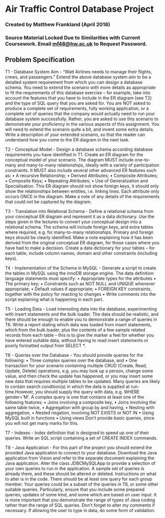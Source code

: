 # Air Traffic Control Database Project

### Created by Matthew Frankland (April 2018)
### Source Material Locked Due to Similarities with Current Coursework. Email mf48@hw.ac.uk to Request Password.

## Problem Specification

T1 - Database System Aim - “Watt Airlines needs to manage their flights, crews, and passengers.”
Extend the above database system aim to be a detailed system requirement from which you can design a database schema. You need to extend the scenario with more details as appropriate to fit the requirements of this database exercise – for example, take into account the features that you have to include in the ER diagram (see T2) and the type of SQL query that you are asked for. You are NOT asked to produce a complete set of requirements, fully working application, or a complete set of queries that the company would actually need to run your database system successfully. Rather, you are asked to use this scenario to demonstrate your proficiency in the various aspects of this assignment. You will need to extend the scenario quite a bit, and invent some extra details. Write a description of your extended scenario, so that the reader can understand how you come to the ER diagram in the next task. 

T2 - Conceptual Model - Design a database schema according database requirements you have identified in T1. 
Create an ER diagram for the conceptual model of your scenario. The diagram MUST include one-to-many and many-to-many relationships, ideally with a variety of participation constraints. It MUST also include several other advanced ER features such as: 
    • A recursive Relationship; 
    • Derived Attributes; 
    • Composite Attributes; 
    • Composite Keys; 
    • Repeating Attributes; 
    • Use of Generalization and Specialisation. 
This ER diagram should not show foreign keys, it should only show the relationships between entities, i.e. linking lines.  Each attribute only occurs ONCE in the diagram. Make a note of any details of the requirements that could not be captured by the diagram.

T3 - Translation into Relational Schema - Define a relational schema from your conceptual ER diagram and represent it as a data dictionary.
Use the steps given in the lectures to convert your conceptual design into a relational schema. The schema will include foreign keys, and extra tables where required, e.g. for many-to-many relationships. Primary and foreign keys should be clearly identified. Make a note explaining how it has been derived from the original conceptual ER diagram, for those cases where you have had to make a decision. Create a data dictionary for your tables – for each table, include column names, domain and other constraints (including keys).

T4 - Implementation of the Schema in MySQL - Generate a script to create the tables in MySQL using the innoDB storage engine. 
The data definition language statements must specify:
    • Appropriate types for the attributes
    • The primary key;
    • Constraints such as NOT NULL and UNIQUE whenever appropriate;
    • Default values if appropriate;
    • FOREIGN KEY constraints, together with the policy for reacting to changes
    • Write comments into the script explaining what is happening in each part.

T5 - Loading Data - Load interesting data into the database, experimenting with insert statements and the bulk loader.
The data should be realistic, and there should be enough to enable you to demonstrate a range of queries in T6. Write a report stating which data was loaded from insert statements, which from the bulk loader, plus the contents of a few sample related records from each table – this is to give the marker a feel for whether you have entered suitable data, without having to read insert statements or poorly formatted output from SELECT *.

T6 - Queries over the Database - You should provide queries for the following:
    • Three complex queries over the database, and
    • One transaction for your scenario containing multiple CRUD (Create, Read, Update, Delete) operations, e.g. you may look up a person, change some value, and then check the update has happened, or you may insert some new data that requires multiple tables to be updated.
Many queries are likely to contain search condition(s) in which the data is supplied at run-time.However, you should supply the query with data, e.g. WHERE gender='M'. A complex query is one that contains at least one of the following features:
    • Joins involving a composite key,
    • Joins involving the same table twice,
    • Aggregation with group by and having,
    • Nesting with aggregation,
    • Nested negation, involving NOT EXISTS or NOT IN
    • Using MySQL built in functions
    • Using views 
Don’t provide basic queries, since you will not get many marks for this.

T7 - Indexes - Index definition that is designed to speed up one of their queries. Write an SQL script containing a set of CREATE INDEX commands.

T8 - Java Application - For this part of the project you should extend the provided Java application to connect to your 
database. 
Download the Java application from Vision and refer to the separate document explaining the Java application. Alter the class JDBCMySQLApp to provide a selection of your own queries to run in the application. A sample set of queries is already there, and these should be altered or deleted. Instructions on what to  alter is in the code. There should be at least one query for each group member. Your queries could be a subset of the queries in T6, or some other suitable queries. Particularly, ensure that you include 
some prepared queries, updates of some kind, and some which are based on user input. It is more important that you demonstrate the range of types of Java coding rather than the range of SQL queries. Don’t forget to alter my comments if necessary. If allowing the user to type in data, do some form of validation.
